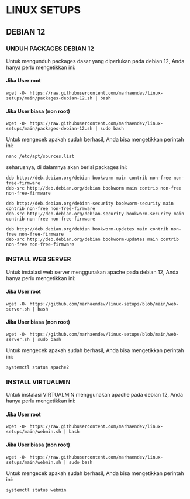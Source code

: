# LINUX SETUPS

## DEBIAN 12
### UNDUH PACKAGES DEBIAN 12
Untuk mengunduh packages dasar yang diperlukan pada debian 12, Anda hanya perlu mengetikkan ini:
#### Jika User root
```
wget -O- https://raw.githubusercontent.com/marhaendev/linux-setups/main/packages-debian-12.sh | bash
```
#### Jika User biasa (non root)
```
wget -O- https://raw.githubusercontent.com/marhaendev/linux-setups/main/packages-debian-12.sh | sudo bash
```
Untuk mengecek apakah sudah berhasil, Anda bisa mengetikkan perintah ini:
```
nano /etc/apt/sources.list
```
seharusnya, di dalamnya akan berisi packages ini:
```
deb http://deb.debian.org/debian bookworm main contrib non-free non-free-firmware
deb-src http://deb.debian.org/debian bookworm main contrib non-free non-free-firmware

deb http://deb.debian.org/debian-security bookworm-security main contrib non-free non-free-firmware
deb-src http://deb.debian.org/debian-security bookworm-security main contrib non-free non-free-firmware

deb http://deb.debian.org/debian bookworm-updates main contrib non-free non-free-firmware
deb-src http://deb.debian.org/debian bookworm-updates main contrib non-free non-free-firmware
```


### INSTALL WEB SERVER
Untuk instalasi web server menggunakan apache pada debian 12, Anda hanya perlu mengetikkan ini:
#### Jika User root
```
wget -O- https://github.com/marhaendev/linux-setups/blob/main/web-server.sh | bash
```
#### Jika User biasa (non root)
```
wget -O- https://github.com/marhaendev/linux-setups/blob/main/web-server.sh | sudo bash
```
Untuk mengecek apakah sudah berhasil, Anda bisa mengetikkan perintah ini:
```
systemctl status apache2
```

### INSTALL VIRTUALMIN
Untuk instalasi VIRTUALMIN menggunakan apache pada debian 12, Anda hanya perlu mengetikkan ini:
#### Jika User root
```
wget -O- https://raw.githubusercontent.com/marhaendev/linux-setups/main/webmin.sh | bash
```
#### Jika User biasa (non root)
```
wget -O- https://raw.githubusercontent.com/marhaendev/linux-setups/main/webmin.sh | sudo bash
```
Untuk mengecek apakah sudah berhasil, Anda bisa mengetikkan perintah ini:
```
systemctl status webmin
```

